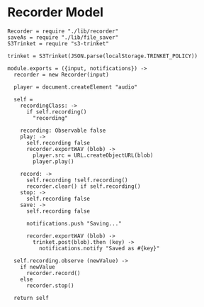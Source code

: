 Recorder Model
==============

    Recorder = require "./lib/recorder"
    saveAs = require "./lib/file_saver"
    S3Trinket = require "s3-trinket"

    trinket = S3Trinket(JSON.parse(localStorage.TRINKET_POLICY))

    module.exports = ({input, notifications}) ->
      recorder = new Recorder(input)

      player = document.createElement "audio"

      self =
        recordingClass: ->
          if self.recording()
            "recording"

        recording: Observable false
        play: ->
          self.recording false
          recorder.exportWAV (blob) ->
            player.src = URL.createObjectURL(blob)
            player.play()

        record: ->
          self.recording !self.recording()
          recorder.clear() if self.recording()
        stop: ->
          self.recording false
        save: ->
          self.recording false

          notifications.push "Saving..."

          recorder.exportWAV (blob) ->
            trinket.post(blob).then (key) ->
              notifications.notify "Saved as #{key}"

      self.recording.observe (newValue) ->
        if newValue
          recorder.record()
        else
          recorder.stop()

      return self

